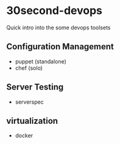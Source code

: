 30second-devops
===============

Quick intro into the some devops toolsets


Configuration Management
-----------------------------

* puppet (standalone)
* chef (solo)

Server Testing
-----------------

* serverspec

virtualization
-----------------------------

* docker

